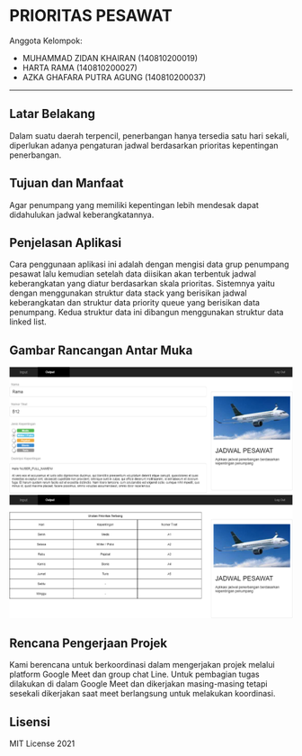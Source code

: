 # PRIORITAS PESAWAT

Anggota Kelompok:
* MUHAMMAD ZIDAN KHAIRAN (140810200019)
* HARTA RAMA (140810200027)
* AZKA GHAFARA PUTRA AGUNG (140810200037)
---
## Latar Belakang

Dalam suatu daerah terpencil, penerbangan hanya tersedia satu hari sekali, diperlukan adanya pengaturan jadwal berdasarkan prioritas kepentingan penerbangan.

## Tujuan dan Manfaat

Agar penumpang yang memiliki kepentingan lebih mendesak dapat didahulukan jadwal keberangkatannya.

## Penjelasan Aplikasi

Cara penggunaan aplikasi ini adalah dengan mengisi data grup penumpang pesawat lalu kemudian setelah data diisikan akan terbentuk jadwal keberangkatan yang diatur berdasarkan skala prioritas. Sistemnya yaitu dengan menggunakan struktur data stack yang berisikan jadwal keberangkatan dan struktur data priority queue yang berisikan data penumpang. Kedua struktur data ini dibangun menggunakan struktur data linked list.

## Gambar Rancangan Antar Muka

![](img/Input.png)
![](img/Output.png)

## Rencana Pengerjaan Projek

Kami berencana untuk berkoordinasi dalam mengerjakan projek melalui platform Google Meet dan group chat Line. Untuk pembagian tugas dilakukan di dalam Google Meet dan dikerjakan masing-masing tetapi sesekali dikerjakan saat meet berlangsung untuk melakukan koordinasi.

## Lisensi

MIT License 2021

